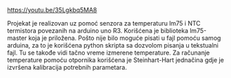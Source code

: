 https://youtu.be/35Lgkbq5MA8

Projekat je realizovan uz pomoć senzora za temperaturu lm75 i NTC termistora povezanih
na arduino uno R3. Korišćena je biblioteka lm75-master koja je priložena.
Pošto nije bilo moguće pisati u fajl pomoću samog arduina, za to je korišćena python skripta
sa dozvolom pisanja u tekstualni fajl. Tu se takođe vidi tačno vreme izmerene temperature.
Za računanje temperature pomoću otpornika korišćena je Steinhart-Hart jednačina gdje je izvršena
kalibracija potrebnih parametara.